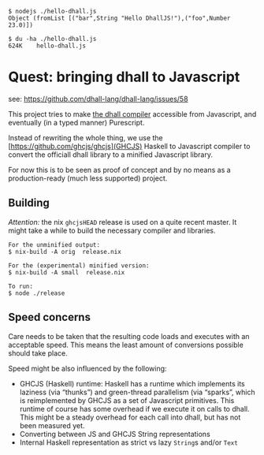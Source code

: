 ```
$ nodejs ./hello-dhall.js
Object (fromList [("bar",String "Hello DhallJS!"),("foo",Number 23.0)])

$ du -ha ./hello-dhall.js
624K	hello-dhall.js
```

# Quest: bringing dhall to Javascript

see: https://github.com/dhall-lang/dhall-lang/issues/58

This project tries to
make [the dhall compiler](https://github.com/dhall-lang/dhall-lang) accessible
from Javascript, and eventually (in a typed manner) Purescript.

Instead of rewriting the whole thing, we use
the [https://github.com/ghcjs/ghcjs](GHCJS) Haskell to Javascript compiler to
convert the officiall dhall library to a minified Javascript library.

For now this is to be seen as proof of concept and by no means as a
production-ready (much less supported) project.

## Building

*Attention:* the nix `ghcjsHEAD` release is used on a quite recent master.
It might take a while to build the necessary compiler and libraries.

```
For the unminified output:
$ nix-build -A orig  release.nix

For the (experimental) minified version:
$ nix-build -A small  release.nix

To run:
$ node ./release
```


## Speed concerns

Care needs to be taken that the resulting code loads and executes with an
acceptable speed. This means the least amount of conversions possible should
take place.

Speed might be also influenced by the following:

* GHCJS (Haskell) runtime:
  Haskell has a runtime which implements its laziness (via “thunks”) and
  green-thread parallelism (via “sparks”, which is reimplemented by GHCJS as a
  set of Javascript primitives. This runtime of course has some overhead if we
  execute it on calls to dhall. This might be a steady overhead for each call
  into dhall, but has not been measured yet.
* Converting between JS and GHCJS String representations
* Internal Haskell representation as strict vs lazy `String`s and/or `Text`
